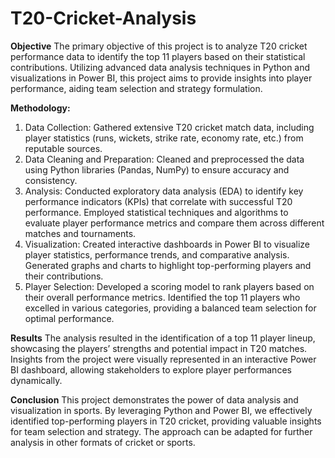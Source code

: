 # T20-Cricket-Analysis
**Objective**
The primary objective of this project is to analyze T20 cricket performance data to identify the top 11 players based on their statistical contributions. Utilizing advanced data analysis techniques in Python and visualizations in Power BI, this project aims to provide insights into player performance, aiding team selection and strategy formulation.

**Methodology:**
1. Data Collection: Gathered extensive T20 cricket match data, including player statistics (runs, wickets, strike rate, economy rate, etc.) from reputable sources.
2. Data Cleaning and Preparation: Cleaned and preprocessed the data using Python libraries (Pandas, NumPy) to ensure accuracy and consistency.
3. Analysis: Conducted exploratory data analysis (EDA) to identify key performance indicators (KPIs) that correlate with successful T20 performance. Employed statistical techniques and algorithms to evaluate player performance metrics and compare them across different matches and tournaments.
4. Visualization: Created interactive dashboards in Power BI to visualize player statistics, performance trends, and comparative analysis. Generated graphs and charts to highlight top-performing players and their contributions.
5. Player Selection: Developed a scoring model to rank players based on their overall performance metrics. Identified the top 11 players who excelled in various categories, providing a balanced team selection for optimal performance.

**Results**
The analysis resulted in the identification of a top 11 player lineup, showcasing the players’ strengths and potential impact in T20 matches.
Insights from the project were visually represented in an interactive Power BI dashboard, allowing stakeholders to explore player performances dynamically.

**Conclusion** 
This project demonstrates the power of data analysis and visualization in sports. By leveraging Python and Power BI, we effectively identified top-performing players in T20 cricket, providing valuable insights for team selection and strategy. The approach can be adapted for further analysis in other formats of cricket or sports.
